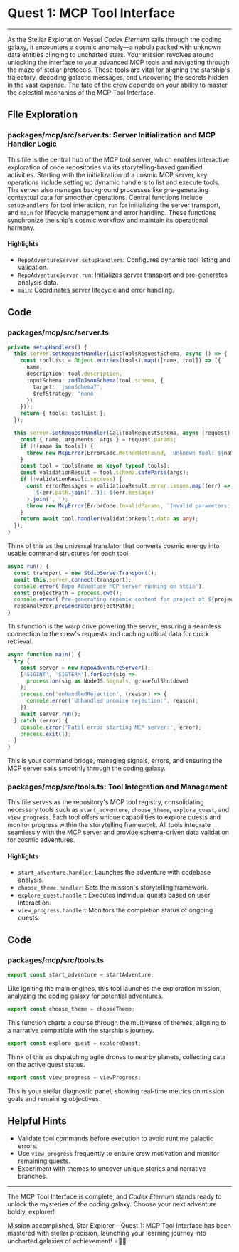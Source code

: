 # Quest 1: MCP Tool Interface
---
As the Stellar Exploration Vessel *Codex Eternum* sails through the coding galaxy, it encounters a cosmic anomaly—a nebula packed with unknown data entities clinging to uncharted stars. Your mission revolves around unlocking the interface to your advanced MCP tools and navigating through the maze of stellar protocols. These tools are vital for aligning the starship's trajectory, decoding galactic messages, and uncovering the secrets hidden in the vast expanse. The fate of the crew depends on your ability to master the celestial mechanics of the MCP Tool Interface.

## File Exploration
### packages/mcp/src/server.ts: Server Initialization and MCP Handler Logic
This file is the central hub of the MCP tool server, which enables interactive exploration of code repositories via its storytelling-based gamified activities. Starting with the initialization of a cosmic MCP server, key operations include setting up dynamic handlers to list and execute tools. The server also manages background processes like pre-generating contextual data for smoother operations. Central functions include `setupHandlers` for tool interaction, `run` for initializing the server transport, and `main` for lifecycle management and error handling. These functions synchronize the ship's cosmic workflow and maintain its operational harmony.

#### Highlights
- `RepoAdventureServer.setupHandlers`: Configures dynamic tool listing and validation.
- `RepoAdventureServer.run`: Initializes server transport and pre-generates analysis data.
- `main`: Coordinates server lifecycle and error handling.

## Code
### packages/mcp/src/server.ts
```typescript
private setupHandlers() {
  this.server.setRequestHandler(ListToolsRequestSchema, async () => {
    const toolList = Object.entries(tools).map(([name, tool]) => ({
      name,
      description: tool.description,
      inputSchema: zodToJsonSchema(tool.schema, { 
        target: 'jsonSchema7',
        $refStrategy: 'none'
      })
    }));
    return { tools: toolList };
  });

  this.server.setRequestHandler(CallToolRequestSchema, async (request) => {
    const { name, arguments: args } = request.params;
    if (!(name in tools)) {
      throw new McpError(ErrorCode.MethodNotFound, `Unknown tool: ${name}`);
    }
    const tool = tools[name as keyof typeof tools];
    const validationResult = tool.schema.safeParse(args);
    if (!validationResult.success) {
      const errorMessages = validationResult.error.issues.map((err) => 
        `${err.path.join('.')}: ${err.message}`
      ).join(', ');
      throw new McpError(ErrorCode.InvalidParams, `Invalid parameters: ${errorMessages}`);
    }
    return await tool.handler(validationResult.data as any);
  });
}
```
Think of this as the universal translator that converts cosmic energy into usable command structures for each tool.

```typescript
async run() {
  const transport = new StdioServerTransport();
  await this.server.connect(transport);
  console.error('Repo Adventure MCP server running on stdio');
  const projectPath = process.cwd();
  console.error(`Pre-generating repomix content for project at ${projectPath}...`);
  repoAnalyzer.preGenerate(projectPath);
}
```
This function is the warp drive powering the server, ensuring a seamless connection to the crew's requests and caching critical data for quick retrieval.

```typescript
async function main() {
  try {
    const server = new RepoAdventureServer();
    ['SIGINT', 'SIGTERM'].forEach(sig => 
      process.on(sig as NodeJS.Signals, gracefulShutdown)
    );
    process.on('unhandledRejection', (reason) => {
      console.error('Unhandled promise rejection:', reason);
    });
    await server.run();
  } catch (error) {
    console.error('Fatal error starting MCP server:', error);
    process.exit(1);
  }
}
```
This is your command bridge, managing signals, errors, and ensuring the MCP server sails smoothly through the coding galaxy.

### packages/mcp/src/tools.ts: Tool Integration and Management
This file serves as the repository's MCP tool registry, consolidating necessary tools such as `start_adventure`, `choose_theme`, `explore_quest`, and `view_progress`. Each tool offers unique capabilities to explore quests and monitor progress within the storytelling framework. All tools integrate seamlessly with the MCP server and provide schema-driven data validation for cosmic adventures.

#### Highlights
- `start_adventure.handler`: Launches the adventure with codebase analysis.
- `choose_theme.handler`: Sets the mission's storytelling framework.
- `explore_quest.handler`: Executes individual quests based on user interaction.
- `view_progress.handler`: Monitors the completion status of ongoing quests.

## Code
### packages/mcp/src/tools.ts
```typescript
export const start_adventure = startAdventure;
```
Like igniting the main engines, this tool launches the exploration mission, analyzing the coding galaxy for potential adventures.

```typescript
export const choose_theme = chooseTheme;
```
This function charts a course through the multiverse of themes, aligning to a narrative compatible with the starship's journey.

```typescript
export const explore_quest = exploreQuest;
```
Think of this as dispatching agile drones to nearby planets, collecting data on the active quest status.

```typescript
export const view_progress = viewProgress;
```
This is your stellar diagnostic panel, showing real-time metrics on mission goals and remaining objectives.

## Helpful Hints
- Validate tool commands before execution to avoid runtime galactic errors.
- Use `view_progress` frequently to ensure crew motivation and monitor remaining quests.
- Experiment with themes to uncover unique stories and narrative branches.

---
The MCP Tool Interface is complete, and *Codex Eternum* stands ready to unlock the mysteries of the coding galaxy. Choose your next adventure boldly, explorer!

Mission accomplished, Star Explorer—Quest 1: MCP Tool Interface has been mastered with stellar precision, launching your learning journey into uncharted galaxies of achievement! ⭐🚀💎